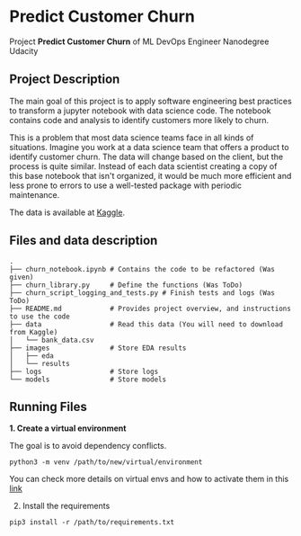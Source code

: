 # Predict Customer Churn

Project **Predict Customer Churn** of ML DevOps Engineer Nanodegree Udacity

## Project Description

The main goal of this project is to apply software engineering best practices to transform a jupyter notebook with data science code. The notebook contains code and analysis to identify customers more likely to churn.

This is a problem that most data science teams face in all kinds of situations. Imagine you work at a data science team that offers a product to identify customer churn. The data will change based on the client, but the process is quite similar. Instead of each data scientist creating a copy of this base notebook that isn't organized, it would be much more efficient and less prone to errors to use a well-tested package with periodic maintenance.

The data is available at [Kaggle](https://www.kaggle.com/datasets/sakshigoyal7/credit-card-customers/code).

## Files and data description

```
.
├── churn_notebook.ipynb # Contains the code to be refactored (Was given)
├── churn_library.py     # Define the functions (Was ToDo)
├── churn_script_logging_and_tests.py # Finish tests and logs (Was ToDo)
├── README.md            # Provides project overview, and instructions to use the code
├── data                 # Read this data (You will need to download from Kaggle)
│   └── bank_data.csv
├── images               # Store EDA results 
│   ├── eda
│   └── results
├── logs                 # Store logs
└── models               # Store models

```

## Running Files

**1. Create a virtual environment**

The goal is to avoid dependency conflicts.
```
python3 -m venv /path/to/new/virtual/environment
```
You can check more details on virtual envs and how to activate them in this [link](https://docs.python.org/3/library/venv.html)

2. Install the requirements

```
pip3 install -r /path/to/requirements.txt
```

